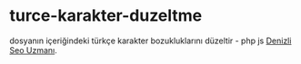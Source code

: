 # turce-karakter-duzeltme
dosyanın içeriğindeki türkçe karakter bozukluklarını düzeltir - php js
[Denizli Seo Uzmanı]([https://pages.github.com/](https://yunuskaratas.com.tr/)https://yunuskaratas.com.tr/).
